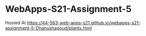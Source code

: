 # WebApps-S21-Assignment-5
Hosted At
<https://44-563-web-apps-s21.github.io/webapps-s21-assignment-5-Dhanushagoud/plants.html>

